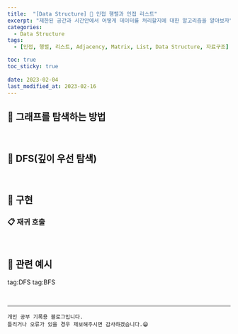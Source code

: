 ```yaml
---
title:  "[Data Structure] 📂 인접 행렬과 인접 리스트"
excerpt: "제한된 공간과 시간안에서 어떻게 데이터를 처리할지에 대한 알고리즘을 알아보자"
categories:
  - Data Structure
tags:
  - [인접, 행렬, 리스트, Adjacency, Matrix, List, Data Structure, 자료구조]

toc: true
toc_sticky: true
 
date: 2023-02-04
last_modified_at: 2023-02-16
---
```


## 📘 그래프를 탐색하는 방법

<br>

## 📖 DFS(깊이 우선 탐색)

<br>

## 📖 구현

### 📋 재귀 호출  

<br>

## 🔗 관련 예시


tag:DFS
tag:BFS


<br>


***
    개인 공부 기록용 블로그입니다.
    틀리거나 오류가 있을 경우 제보해주시면 감사하겠습니다.😁
